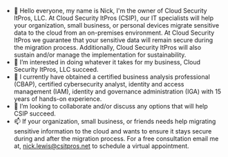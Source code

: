 - 👋 Hello everyone, my name is Nick, I'm the owner of Cloud Security ItPros, LLC. At Cloud Security ItPros (CSIP), our IT specialists will help your organization, small business, or personal devices migrate sensitive data to the cloud from an on-premises environment. At Cloud Security ItPros we guarantee that your sensitive data will remain secure during the migration process. Additionally, Cloud Security ItPros will also sustain and/or manage the implementation for sustainability.
- 👀 I’m interested in doing whatever it takes for my business, Cloud Security ItPros, LLC succeed.
- 🌱 I currently have obtained a certified business analysis professional (CBAP), certified cybersecurity analyst, identity and access management (IAM), identity and governance administration (IGA) with 15 years of hands-on experience.
- 💞️ I’m looking to collaborate and/or discuss any options that will help CSIP succeed.
- 📫 If your organization, small business, or friends needs help migrating sensitive information to the cloud and wants to ensure it stays secure during and after the migration process. For a free consultation email me at, nick.lewis@csitpros.net to schedule a virtual appointment.

<!---
BigNick091/BigNick091 is a ✨ special ✨ repository because its `README.md` (this file) appears on your GitHub profile.
You can click the Preview link to take a look at your changes.
--->
